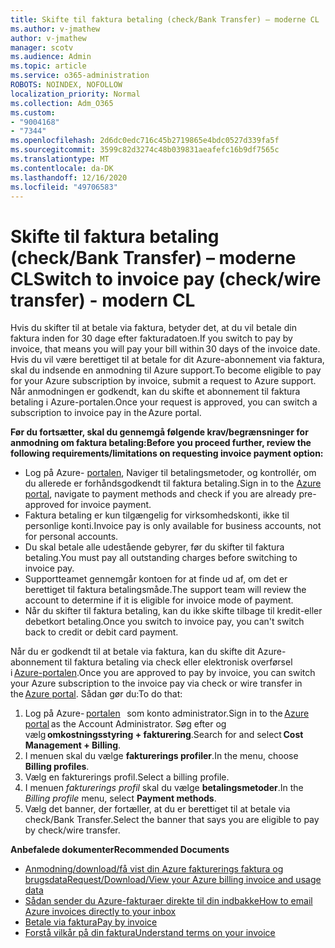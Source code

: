 ```yaml
---
title: Skifte til faktura betaling (check/Bank Transfer) – moderne CL
ms.author: v-jmathew
author: v-jmathew
manager: scotv
ms.audience: Admin
ms.topic: article
ms.service: o365-administration
ROBOTS: NOINDEX, NOFOLLOW
localization_priority: Normal
ms.collection: Adm_O365
ms.custom:
- "9004168"
- "7344"
ms.openlocfilehash: 2d6dc0edc716c45b2719865e4bdc0527d339fa5f
ms.sourcegitcommit: 3599c82d3274c48b039831aeafefc16b9df7565c
ms.translationtype: MT
ms.contentlocale: da-DK
ms.lasthandoff: 12/16/2020
ms.locfileid: "49706583"
---
```

# <a name="switch-to-invoice-pay-checkwire-transfer---modern-cl"></a><span data-ttu-id="d3bae-102">Skifte til faktura betaling (check/Bank Transfer) – moderne CL</span><span class="sxs-lookup"><span data-stu-id="d3bae-102">Switch to invoice pay (check/wire transfer) - modern CL</span></span>

<span data-ttu-id="d3bae-103">Hvis du skifter til at betale via faktura, betyder det, at du vil betale din faktura inden for 30 dage efter fakturadatoen.</span><span class="sxs-lookup"><span data-stu-id="d3bae-103">If you switch to pay by invoice, that means you will pay your bill within 30 days of the invoice date.</span></span> <span data-ttu-id="d3bae-104">Hvis du vil være berettiget til at betale for dit Azure-abonnement via faktura, skal du indsende en anmodning til Azure support.</span><span class="sxs-lookup"><span data-stu-id="d3bae-104">To become eligible to pay for your Azure subscription by invoice, submit a request to Azure support.</span></span> <span data-ttu-id="d3bae-105">Når anmodningen er godkendt, kan du skifte et abonnement til faktura betaling i Azure-portalen.</span><span class="sxs-lookup"><span data-stu-id="d3bae-105">Once your request is approved, you can switch a subscription to invoice pay in the Azure portal.</span></span>

<span data-ttu-id="d3bae-106">**Før du fortsætter, skal du gennemgå følgende krav/begrænsninger for anmodning om faktura betaling:**</span><span class="sxs-lookup"><span data-stu-id="d3bae-106">**Before you proceed further, review the following requirements/limitations on requesting invoice payment option:**</span></span>

- <span data-ttu-id="d3bae-107">Log på Azure- [portalen](https://portal.azure.com/), Naviger til betalingsmetoder, og kontrollér, om du allerede er forhåndsgodkendt til faktura betaling.</span><span class="sxs-lookup"><span data-stu-id="d3bae-107">Sign in to the [Azure portal](https://portal.azure.com/), navigate to payment methods and check if you are already pre-approved for invoice payment.</span></span>
- <span data-ttu-id="d3bae-108">Faktura betaling er kun tilgængelig for virksomhedskonti, ikke til personlige konti.</span><span class="sxs-lookup"><span data-stu-id="d3bae-108">Invoice pay is only available for business accounts, not for personal accounts.</span></span>
- <span data-ttu-id="d3bae-109">Du skal betale alle udestående gebyrer, før du skifter til faktura betaling.</span><span class="sxs-lookup"><span data-stu-id="d3bae-109">You must pay all outstanding charges before switching to invoice pay.</span></span>
- <span data-ttu-id="d3bae-110">Supportteamet gennemgår kontoen for at finde ud af, om det er berettiget til faktura betalingsmåde.</span><span class="sxs-lookup"><span data-stu-id="d3bae-110">The support team will review the account to determine if it is eligible for invoice mode of payment.</span></span>
- <span data-ttu-id="d3bae-111">Når du skifter til faktura betaling, kan du ikke skifte tilbage til kredit-eller debetkort betaling.</span><span class="sxs-lookup"><span data-stu-id="d3bae-111">Once you switch to invoice pay, you can't switch back to credit or debit card payment.</span></span>

<span data-ttu-id="d3bae-112">Når du er godkendt til at betale via faktura, kan du skifte dit Azure-abonnement til faktura betaling via check eller elektronisk overførsel i [Azure-portalen](https://portal.azure.com/).</span><span class="sxs-lookup"><span data-stu-id="d3bae-112">Once you are approved to pay by invoice, you can switch your Azure subscription to the invoice pay via check or wire transfer in the [Azure portal](https://portal.azure.com/).</span></span>
<span data-ttu-id="d3bae-113">Sådan gør du:</span><span class="sxs-lookup"><span data-stu-id="d3bae-113">To do that:</span></span>

1. <span data-ttu-id="d3bae-114">Log på Azure- [portalen](https://portal.azure.com/)   som konto administrator.</span><span class="sxs-lookup"><span data-stu-id="d3bae-114">Sign in to the [Azure portal](https://portal.azure.com/) as the Account Administrator.</span></span> <span data-ttu-id="d3bae-115">Søg efter og vælg **omkostningsstyring + fakturering**.</span><span class="sxs-lookup"><span data-stu-id="d3bae-115">Search for and select **Cost Management + Billing**.</span></span>
2. <span data-ttu-id="d3bae-116">I menuen skal du vælge **fakturerings profiler**.</span><span class="sxs-lookup"><span data-stu-id="d3bae-116">In the menu, choose **Billing profiles**.</span></span>
3. <span data-ttu-id="d3bae-117">Vælg en fakturerings profil.</span><span class="sxs-lookup"><span data-stu-id="d3bae-117">Select a billing profile.</span></span>
4. <span data-ttu-id="d3bae-118">I menuen *fakturerings profil* skal du vælge **betalingsmetoder**.</span><span class="sxs-lookup"><span data-stu-id="d3bae-118">In the *Billing profile* menu, select **Payment methods**.</span></span>
5. <span data-ttu-id="d3bae-119">Vælg det banner, der fortæller, at du er berettiget til at betale via check/Bank Transfer.</span><span class="sxs-lookup"><span data-stu-id="d3bae-119">Select the banner that says you are eligible to pay by check/wire transfer.</span></span>

<span data-ttu-id="d3bae-120">**Anbefalede dokumenter**</span><span class="sxs-lookup"><span data-stu-id="d3bae-120">**Recommended Documents**</span></span>

- [<span data-ttu-id="d3bae-121">Anmodning/download/få vist din Azure fakturerings faktura og brugsdata</span><span class="sxs-lookup"><span data-stu-id="d3bae-121">Request/Download/View your Azure billing invoice and usage data</span></span>](https://docs.microsoft.com/azure/billing/billing-download-azure-invoice-daily-usage-date)
- [<span data-ttu-id="d3bae-122">Sådan sender du Azure-fakturaer direkte til din indbakke</span><span class="sxs-lookup"><span data-stu-id="d3bae-122">How to email Azure invoices directly to your inbox</span></span>](https://docs.microsoft.com/azure/billing/billing-download-azure-invoice-daily-usage-date)
- [<span data-ttu-id="d3bae-123">Betale via faktura</span><span class="sxs-lookup"><span data-stu-id="d3bae-123">Pay by invoice</span></span>](https://docs.microsoft.com/azure/billing/billing-how-to-pay-by-invoice)
- [<span data-ttu-id="d3bae-124">Forstå vilkår på din faktura</span><span class="sxs-lookup"><span data-stu-id="d3bae-124">Understand terms on your invoice</span></span>](https://docs.microsoft.com/azure/billing/billing-understand-your-invoice)
